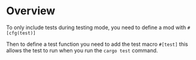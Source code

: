 # Overview
To only include tests during testing mode, you need to define a mod with `#[cfg(test)]`

Then to define a test function you need to add the test macro `#[test]` this allows the test to run when you run the `cargo test` command.

